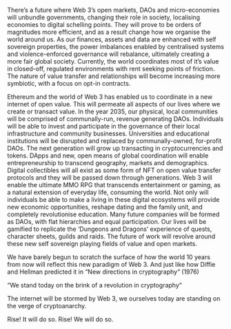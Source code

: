 There’s a future where Web 3’s open markets, DAOs and micro-economies will unbundle governments, changing their role in society, localising economies to digital schelling points. They will prove to be orders of magnitudes more efficient, and as a result change how we organise the world around us. As our finances, assets and data are enhanced with self sovereign properties, the power imbalances enabled by centralised systems and violence-enforced governance will rebalance, ultimately creating a more fair global society. Currently, the world coordinates most of it’s value in closed-off, regulated environments with rent seeking points of friction. The nature of value transfer and relationships will become increasing more symbiotic, with a focus on opt-in contracts.

Ethereum and the world of Web 3 has enabled us to coordinate in a new internet of open value. This will permeate all aspects of our lives where we create or transact value. In the year 2035, our physical, local communities will be comprised of communally-run, revenue generating DAOs. Individuals will be able to invest and participate in the governance of their local infrastructure and community businesses. Universities and educational institutions will be disrupted and replaced by communally-owned, for-profit DAOs. The next generation will grow up transacting in cryptocurrencies and tokens. DApps and new, open means of global coordination will enable entrepreneurship to transcend geography, markets and demographics. Digital collectibles will all exist as some form of NFT on open value transfer protocols and they will be passed down through generations. Web 3 will enable the ultimate MMO RPG that transcends entertainment or gaming, as a natural extension of everyday life, consuming the world. Not only will individuals be able to make a living in these digital ecosystems will provide new economic opportunities, reshape dating and the family unit, and completely revolutionise education. Many future companies will be formed as DAOs, with flat hierarchies and equal participation. Our lives will be gamified to replicate the ‘Dungeons and Dragons’ experience of quests, character sheets, guilds and raids. The future of work will revolve around these new self sovereign playing fields of value and open markets.

We have barely begun to scratch the surface of how the world 10 years from now will reflect this new paradigm of Web 3. And just like how Diffie and Hellman predicted it in “New directions in cryptography“ (1976) 

“We stand today on the brink of a revolution in cryptography“

The internet will be stormed by Web 3, we ourselves today are standing on the verge of cryptoanarchy.

Rise! It will do so. Rise! We will do so.

